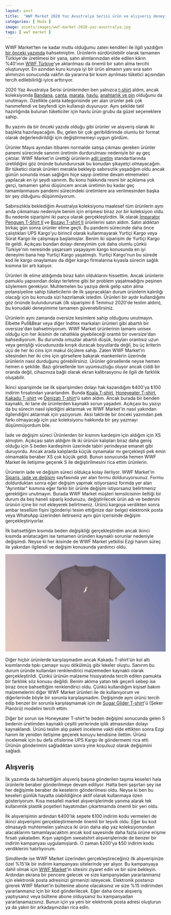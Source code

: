 ```yaml
---
layout: post
title:  "WWF Market 2020 Yaz Avustralya Serisi ürün ve alışveriş deneyimlerim"
categories: [ Moda ]
image: assets/images/wwf-market-2020-yaz-avustralya.jpg
tags: [ wwf market ]
---
```

WWF Market'ten ne kadar mutlu olduğumu zaten kendileri ile ilgili yazdığım [bir önceki yazımda](/wwf-market-urun-ve-alisveris-deneyimlerim/) bahsetmiştim. Ürünlerin sürdürülebilir olarak tamamen Türkiye'de üretilmesi bir yana, satın alımlarınızdan elde edilen kârın %40'ının [WWF Türkiye](https://www.wwf.org.tr/)'ye aktarılması da önemli bir satın alma tercihi oluşturuyor. En azından kuru kuruya iyi bir ürün almanın yanı sıra satın alımınızın sonucunda vakfın da yararına bir kısım ayrılması tüketici açısından tercih edilebilirliği iyice arttırıyor.

2020 Yaz Avustralya Serisi ürünlerinden ben yalnızca [t-shirt](https://wwfmarket.com/collections/t-shirt) aldım, ancak koleksiyonda [Bandana](https://wwfmarket.com/collections/bandana), [çanta](https://wwfmarket.com/collections/canta-1), [marata](https://wwfmarket.com/collections/matara), [havlu](https://wwfmarket.com/collections/havlu), [anahtarlık ve pin](http://web.archive.org/web/20201030044333/https://wwfmarket.com/collections/anahtarlik-pin) olduğunu da unutmayın. Özellikle çanta kategorisinde yer alan ürünler pek çok hanımefendi ve beyfendi için kullanışlı duyuruyor. Aynı şekilde tatil hazırlığında bulunan tüketiciler için havlu ürün grubu da güzel seçeneklere sahip.

Bu yazımı da bir önceki yazıda olduğu gibi ürünler ve alışveriş olarak iki başlıkta hazırlayacağım. Bu, gelen bir çok geribildirimde olumlu bir format olarak değerlendirildiği için değiştirmemeyi uygun gördüm.

Ürünler
Mayıs ayından itibaren normalde satışa çıkması gereken ürünler panemi sürecinde sanırım üretimin durdurulması nedeniyle bir ay geç çıktılar. WWF Market'in ürettiği ürünlerin [adil üretim](https://wwfmarket.com/pages/adil-uretim) standartlarında üretildiğini göz önünde bulundurursak bu konudan şikayetçi olmayacağım. Bir tüketici olarak ürünleri merakla bekleyip sabırsızlık yaşadığım oldu ancak günün sonunda insan sağlığını hiçe sayıp üretime devam etmemeleri yapılacak en iyi şeydi sanırım. Bu konu hakkında resmi bir açıklama yok gerçi, tamamen şahsi düşüncem ancak üretimin bu kadar geç tamamlanmasını pandemi sürecindeki üretimlere ara verilmesinden başka bir şey olduğunu düşünmüyorum.

Sabırsızlıkla beklediğim Avustralya koleksiyonu maalesef tüm ürünlerin aynı anda çıkmaması nedeniyle benim için erişmesi biraz zor bir koleksiyon oldu. Bu nedenle siparişimi iki parça olarak gerçekleştirdim. İlk olarak [İmparator Penguen T-Shirt II](https://wwfmarket.com/products/imparator-penguen-t-shirt-ii) ve [Bozayı T-shirt II](https://wwfmarket.com/products/bozayi-t-shirt-ii) ürünlerini satın aldım. Satın aldıktan birkaç gün sonra ürünler elime geçti. Bu pandemi sürecinde daha önce çalıştıkları UPS Kargo'yu birincil olarak kullanmayarak Yurtiçi Kargo veya Sürat Kargo ile çalışmaya başlamışlar. Benim iki siparişim de Yurtiçi Kargo ile geldi. Açıkçası bundan dolayı deneyimim çok daha olumlu çünkü Türkiye'nin neresinde yaşarsam yaşayayım kargo konusunda en iyi deneyimi bana hep Yurtiçi Kargo yaşatmıştı. Yurtiçi Kargo'nun bu sürede kod ile kargo onaylaması da diğer kargo firmalarına kıyasla sürecin sağlık kısmına bir artı katıyor.

Ürünleri ilk elime aldığımda biraz kalın olduklarını hissettim. Ancak ürünlerin pamuklu yapısından dolayı terletme gibi bir problem yaşatmadığını peşinen söylemem gerekiyor. Muhtemelen bu yazıya denk gelip satın alma potansiyeline sahip tüketicilerin de ilk şaşıracakları durum ürünlerin kalınlığı olacağı için bu konuda sizi hazırlamak istedim. Ürünleri bir aydır kullandığımı göz önünde bulundurursak (ilk siparişimi 8 Temmuz 2020'de teslim aldım), bu konudaki deneyimime tamamen güvenebilirsiniz.

Ürünlerin aynı zamanda oversize kesimlere sahip olduğunu unutmayın. Elbette Pull&Bear veya diğer Inditex markaları ürünleri gibi abartılı bir oversize'dan bahsetmiyorum. WWF Market ürünlerinin tamamı unisex olduğu için her ikisinin de rahatlıkla giyebileceği orantılı bir oversize'dan bahsediyorum. Bu durumda omuzlar abartılı düşük, boyları orantısız uzun veya genişliği vücudunuzda kırışık duracak boyutlarda değil, bu üç kriterin üçü de her iki cins için makul ölçülere sahip. Zaten WWF Market'in sitesinden her iki cins için görsellere bakarak mankenlerin üzerinde ürünlerin nasıl durduğunu görebilirsiniz. Ürünler görsellerde neyse hemen hemen o şekilde. Bazı görsellerde ton uyumsuzluğu oluyor ancak ciddi bir oranda değil, cihazınıza bağlı olarak ekran kalibrasyonu ile ilgili de farklılık oluşabilir.

İkinci siparişimde ise ilk siparişimden dolayı hak kazandığım ₺400'ya ₺100 indirim fırsatından yararlandım. Bunda [Koala T-shirt](https://wwfmarket.com/products/koala-t-shirt), [Honeyeater T-shirt](https://wwfmarket.com/products/honey-eater-t-shirt), [Kakadu T-shirt](https://wwfmarket.com/products/kakadu-t-shirt-1) ve [Denizatı T-shirt](https://wwfmarket.com/products/deniz-ati-t-shirt)'ü satın aldım. Ancak burada bir benden kaynaklı, iki tane de ürünlerden kaynaklı sorun yaşadım. Açıkçası bu yazıyı da bu sürecin nasıl işlediğini aktarmak ve WWF Market'in nasıl yakından ilgilendiğini aktarmak için yazıyorum. Aksi taktirde bir önceki yazımdan pek farkı olmayacağı için yaz koleksiyonu hakkında bir şey yazmayı düşünmüyordum bile.

İade ve değişim süreci
Ürünlerden bir kısmını kardeşim için aldığım için XS almıştım. Açıkçası satın aldığım ilk iki ürünün kalıpları biraz daha geniş olduğu için S beden kardeşimin üzerinde tabiri yerindeyse emanet gibi duruyordu. Ancak arada kalıplarda küçük oynamalar mı gerçekleşti pek emin olmamakla beraber XS çok küçük geldi. Bunun sonucunda hemen WWF Market ile iletişime geçerek S ile değiştirilmesini rica ettim ürünlerin.

Ürünlerin iade ve değişim süreci oldukça kolay ilerliyor. WWF Market'in [Sipariş, iade ve değişim](https://wwfmarket.com/pages/siparis-iade-ve-degisim) sayfasında yer alan formu dolduruyorsunuz. Formu doldurduktan sonra eğer değişim yapmak istiyorsanız formda yer alan "Ayrıntılar" kısmına eğer farklı bir ürünle değişim istiyorsanız belirtmeniz gerektiğini unutmayın. Burada WWF Market müşteri temsilcisinin ilettiği bir durum da beş haneli sipariş kodunuzu, değiştirilecek ürün adı ve bedenini ürünün içine bir not ekleyerek belirtmeniz. Ürünü kargoya verdikten sonra ambar tesellüm fişini (gönderiyi tesim ettiğinize dair belge) elektronik posta veya WhatsApp üzerinden iletirseniz aynı gün içerisinde değişim gerçekleştiriyorlar.

İlk bahsettiğim kısımda beden değişikliği gerçekleştirdim ancak ikinci kısımda anlatacağım ise tamamen üründen kaynaklı sorunlar nedeniyle değişimdi. Neyse ki her ikisinde de WWF Market yetkilisi Ezgi hanım süreç ile yakından ilgilendi ve değişim konusunda yardımcı oldu.

![WWF Market 2020 Yaz Avustralya Serisi Kakadu T-shirt](/assets/images/wwf-market-kakadu.jpg)

Diğer hiçbir ürünlerde karşılaşmadım ancak Kakadu T-shirt'ün kol altı kısımlarında tıpkı çamaşır suyu dökülmüş gibi lekeler oluştu. Sanırım bu durum üründe kullanılan renklendirici malzemeden kaynaklı olarak gerçekleştirildi. Çünkü ürünün malzeme hissiyatında tercih edilen pamukta bir farklılık söz konusu değildi. Benim aklıma yatan tek geçerli sebep ise biraz önce bahsettiğim renklendirici oldu. Çünkü kullandığım kişisel bakım malzemelerini diğer WWF Market ürünleri ile de kullanıyorum ve diğerlerinde böyle bir sorunla karşılaşmadım. Değişimde aynı ürünü tercih edip benzer bir sorunla karşılaşmamak için de [Sugar Glider T-shirt](https://wwfmarket.com/products/sugar-glider-t-shirt)'ü (Şeker Planörü) modelini tercih ettim.

Diğer bir sorun ise Honeyeater T-shirt'te beden değişimi sonucunda gelen S bedenin üretimden kaynaklı çeşitli yerlerinde iplik atmasından dolayı kaynaklandı. Ürünü teslim alıp paketi inceleme vakti elde ettikten sonra Ezgi hanım ile yeniden iletişime geçerek konuyu kendisine ilettim. Ürünü incelemek için bu defa ofislerine UPS Kargo ile göndermemi rica etti. Ürünün gönderimini sağladıktan sonra yine koşulsuz olarak değişimini sağladı.

## Alışveriş
İlk yazımda da bahsettiğim alışveriş başına gönderilen taşıma keseleri hala ürünlerle beraber gönderilmeye devam ediliyor. Hatta beni şaşırtan şey ise her değişimle beraber de keselerin gönderilmesi oldu. Neyse ki ben bu keseleri günlük hayatta olabildiğince aktif olarak kullanmaya özen gösteriyorum. Kısa mesafeli market alışverişlerimde yanıma alarak tek kullanımlık plastik poşetleri hayatımdan çıkartmamda önemli bir yeri oldu.

İlk alışverişimin ardından ₺400'lık sepete ₺100 indirim kodu vermeleri de ikinci alışverişimi gerçekleştirmemde önemli bir teşvik oldu. Eğer bu kod olmasaydı muhtemelen yalnızca iki ürün daha alıp yaz koleksiyonundan alacaklarımı tamamlayacaktım ancak kod sayesinde daha fazla ürüne erişme fırsatı yakaladım. Kışın yaptığım sweatshirt alışverişlerinde de benzer bir indirim kampanyası uygulamışlardı. O zaman ₺200'ya ₺50 indirim kodu verdiklerini hatırlıyorum.

Şimdilerde ise WWF Market üzerinden gerçekleştireceğiniz ilk alışverişinize özel %15'lik bir indirim kampanyası sitelerinde yer alıyor. Bu kampanyaya dahil olmak için [WWF Market](https://wwfmarket.com/)'in sitesini ziyaret edin ve bir süre bekleyin. Ardından ekrana bir pencere gelecek ve size kampanyadan yararlanmanız için elektronik posta adresinizi girmenizi isteyecek. Elektronik postanızı girerek WWF Market'in bültenine abone olacaksınız ve size %15 indirimden yararlanmanız için bir kod gönderilecek. Eğer daha önce alışveriş yaptıysanız veya bültene abone olduysanız bu kampanyadan yararlanamazsınız. Bunun için ya yeni bir elektronik posta adresi oluşturun ya da yakın bir arkadaşınızdan rica edin.
